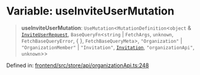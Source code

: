 # Variable: useInviteUserMutation

> **useInviteUserMutation**: `UseMutation`\<`MutationDefinition`\<`object` & [`InviteUserRequest`](../type-aliases/InviteUserRequest.md), `BaseQueryFn`\<`string` \| `FetchArgs`, `unknown`, `FetchBaseQueryError`, \{ \}, `FetchBaseQueryMeta`\>, `"Organization"` \| `"OrganizationMember"` \| `"Invitation"`, [`Invitation`](../type-aliases/Invitation.md), `"organizationApi"`, `unknown`\>\>

Defined in: [frontend/src/store/api/organizationApi.ts:248](https://github.com/lsendel/sass/blob/ca8b2b87627589617e0de57047e1f50d53e78078/frontend/src/store/api/organizationApi.ts#L248)
